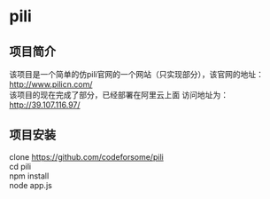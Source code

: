 # pili
## 项目简介 <br>
该项目是一个简单的仿pili官网的一个网站（只实现部分），该官网的地址：http://www.pilicn.com/ <br>
该项目的现在完成了部分，已经部署在阿里云上面 访问地址为：http://39.107.116.97/<br>
## 项目安装<br>
clone https://github.com/codeforsome/pili <br>
cd pili <br>
npm install <br>
node app.js <br>
